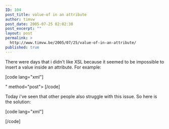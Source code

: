 ```yaml
---
ID: 104
post_title: value-of in an attribute
author: timvw
post_date: 2005-07-25 02:02:38
post_excerpt: ""
layout: post
permalink: >
  http://www.timvw.be/2005/07/25/value-of-in-an-attribute/
published: true
---
```

<p>There were days that i didn't like XSL because it seemed to be impossible to insert a value inside an attribute. For example:</p>

[code lang="xml"]
<form action="<xsl:value-of select="/page/action"/>" method="post">
[/code]

<p>Today i've seen that other people also struggle with this issue. So here is the solution:</p>

[code lang="xml"]
<form action="{/page/action}" method="post">
</form>[/code]